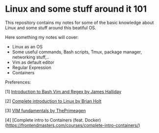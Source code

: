# Linux and some stuff around it 101

This repository contains my notes for some of the basic knowledge about Linux and some stuff around this beatiful OS.

Here something my notes will cover:

-   Linux as an OS
-   Some useful commands, Bash scripts, Tmux, package manager, networking stuff,..
-   Vim as default editor
-   Regular Expression
-   Containers  

Preferences:

[1] [Introduction to Bash Vim and Regex by James Halliday](https://frontendmasters.com/courses/bash-vim-regex/)

[2] [Complete introduction to Linux by Brian Holt](https://frontendmasters.com/courses/linux-command-line/)

[3] [VIM fundamentals by ThePrimeagen](https://frontendmasters.com/courses/vim-fundamentals/)

[4] [Complete intro to Containers (feat. Docker)(https://frontendmasters.com/courses/complete-intro-containers/)

